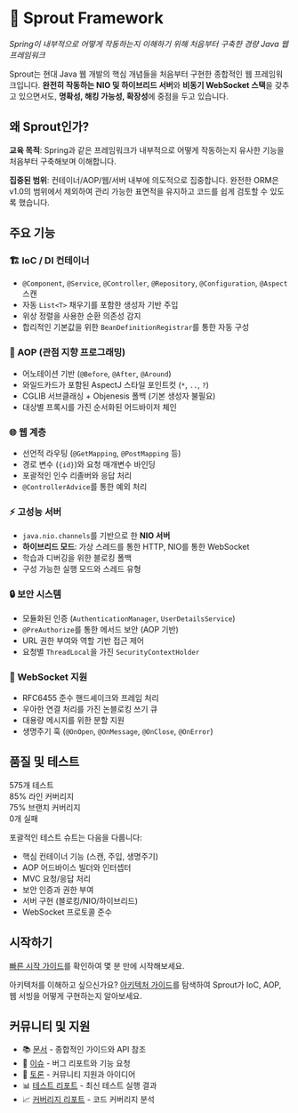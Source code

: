 # 🌱 Sprout Framework

*Spring이 내부적으로 어떻게 작동하는지 이해하기 위해 처음부터 구축한 경량 Java 웹 프레임워크*

Sprout는 현대 Java 웹 개발의 핵심 개념들을 처음부터 구현한 종합적인 웹 프레임워크입니다. **완전히 작동하는 NIO 및 하이브리드 서버**와 **비동기 WebSocket 스택**을 갖추고 있으면서도, **명확성, 해킹 가능성, 확장성**에 중점을 두고 있습니다.

## 왜 Sprout인가?

**교육 목적**: Spring과 같은 프레임워크가 내부적으로 어떻게 작동하는지 유사한 기능을 처음부터 구축해보며 이해합니다.

**집중된 범위**: 컨테이너/AOP/웹/서버 내부에 의도적으로 집중합니다. 완전한 ORM은 v1.0의 범위에서 제외하여 관리 가능한 표면적을 유지하고 코드를 쉽게 검토할 수 있도록 했습니다.

## 주요 기능

<div className="feature-card">

### 🏗️ IoC / DI 컨테이너
- `@Component`, `@Service`, `@Controller`, `@Repository`, `@Configuration`, `@Aspect` 스캔
- 자동 `List<T>` 채우기를 포함한 생성자 기반 주입
- 위상 정렬을 사용한 순환 의존성 감지
- 합리적인 기본값을 위한 `BeanDefinitionRegistrar`를 통한 자동 구성

</div>

<div className="feature-card">

### 🎯 AOP (관점 지향 프로그래밍)
- 어노테이션 기반 (`@Before`, `@After`, `@Around`)
- 와일드카드가 포함된 AspectJ 스타일 포인트컷 (`*`, `..`, `?`)
- CGLIB 서브클래싱 + Objenesis 폴백 (기본 생성자 불필요)
- 대상별 프록시를 가진 순서화된 어드바이저 체인

</div>

<div className="feature-card">

### 🌐 웹 계층
- 선언적 라우팅 (`@GetMapping`, `@PostMapping` 등)
- 경로 변수 (`{id}`)와 요청 매개변수 바인딩
- 포괄적인 인수 리졸버와 응답 처리
- `@ControllerAdvice`를 통한 예외 처리

</div>

<div className="feature-card">

### ⚡ 고성능 서버
- `java.nio.channels`를 기반으로 한 **NIO 서버**
- **하이브리드 모드**: 가상 스레드를 통한 HTTP, NIO를 통한 WebSocket
- 학습과 디버깅을 위한 블로킹 폴백
- 구성 가능한 실행 모드와 스레드 유형

</div>

<div className="feature-card">

### 🔒 보안 시스템
- 모듈화된 인증 (`AuthenticationManager`, `UserDetailsService`)
- `@PreAuthorize`를 통한 메서드 보안 (AOP 기반)
- URL 권한 부여와 역할 기반 접근 제어
- 요청별 `ThreadLocal`을 가진 `SecurityContextHolder`

</div>

<div className="feature-card">

### 🔌 WebSocket 지원
- RFC6455 준수 핸드셰이크와 프레임 처리
- 우아한 연결 처리를 가진 논블로킹 쓰기 큐
- 대용량 메시지를 위한 분할 지원
- 생명주기 훅 (`@OnOpen`, `@OnMessage`, `@OnClose`, `@OnError`)

</div>

## 품질 및 테스트

<div className="coverage-badge">575개 테스트</div>
<div className="coverage-badge">85% 라인 커버리지</div>
<div className="coverage-badge">75% 브랜치 커버리지</div>
<div className="coverage-badge">0개 실패</div>

포괄적인 테스트 슈트는 다음을 다룹니다:
- 핵심 컨테이너 기능 (스캔, 주입, 생명주기)
- AOP 어드바이스 빌더와 인터셉터
- MVC 요청/응답 처리
- 보안 인증과 권한 부여
- 서버 구현 (블로킹/NIO/하이브리드)
- WebSocket 프로토콜 준수

## 시작하기

[빠른 시작 가이드](./quickstart)를 확인하여 몇 분 만에 시작해보세요.

아키텍처를 이해하고 싶으신가요? [아키텍처 가이드](../architecture/ioc-container)를 탐색하여 Sprout가 IoC, AOP, 웹 서빙을 어떻게 구현하는지 알아보세요.

## 커뮤니티 및 지원

- 📚 [문서](./quickstart) - 종합적인 가이드와 API 참조
- 🐛 [이슈](https://github.com/yyubin/sprout/issues) - 버그 리포트와 기능 요청
- 💬 [토론](https://github.com/yyubin/sprout/discussions) - 커뮤니티 지원과 아이디어
- 📊 [테스트 리포트](/tests/) - 최신 테스트 실행 결과
- 📈 [커버리지 리포트](/coverage/) - 코드 커버리지 분석